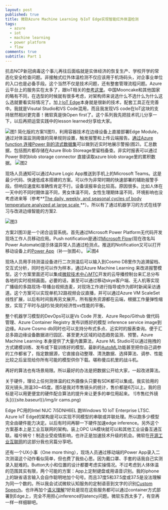 ```yaml
---
layout: post
published: true
title: 微软Azure Machine Learning 与IoT Edge实现智能红外体温检测
tags:
  - azure
  - iot
  - machine learning
  - power platform
  - flow
comments: true
subtitle: Part 1
---
```

抗击NCP新冠病毒这个事儿再往后面临就是实体经济的恢复生产、学校开学的常态化安全检查问题。非接触式红外体温检测不仅应该用于机场码头，对企事业单位的入口也是必备手段。这个当然不仅是技术问题，还有整套管理流程问题。Azure云平台上的服务实在太多了，跟IoT相关的[参考这里](https://azurecharts.com/stories/?s=7,52)。中国Mooncake和其他国家的略有不同，在选型的时候就有很多考虑，对架构师来说选什么不选什么为什么这么选就要看实际情况了。加上[IoT Edge](https://github.com/Azure/iotedge)本身就是很新的技术，配套工具正在完善中。我就是Visutal Studio和VS Code混用，而且我发现VS code在IoT这块的支持居然相对更完善！微软真是快Open first了。这个系列我先把技术坑儿分享一下，以后再把运营实践中的lesson learned分享给大家。

![图1]({{site.baseurl}}/img/figure1-quick-n-dirty.png)
简化版的方案1(图1)，利用容器技术在边缘设备上直接部署Edge Module，通过对体温监测阈值的简单规则设置，触发报警和上传云端报告。[通过Azure function 连接Power BI的流式数据集](https://docs.microsoft.com/en-us/samples/azure-samples/functions-js-iot-hub-processing/processing-data-from-iot-hub-with-azure-functions/)可以做到近实时地展示警报(图2)。汇总数据，包括图片都存储在Azure Blob Storeage里留档备查。非实时报表可以通过Power BI的blob storage connector 直接读取azure blob storage里的累积数据。
![图2]({{site.baseurl}}/img/PBI-rt.png)

现场人员通知可以通过Azure Logic App推送到手机上的Microsoft Teams。这是最少代码、快速低成本搭建的方案。可以作为非常时期的快速部署的辅助报警手段。但响应速度和准确性肯定不行。设备误报率会比较高。原因很多。比如人体在一天中的不同时期体温不同，男女体温不同，女性生理期体温不同，环境影响也没考虑进来等（参考**[The daily, weekly, and seasonal cycles of body temperature analyzed at large scale ](https://tandf.figshare.com/articles/The_daily_weekly_and_seasonal_cycles_of_body_temperature_analyzed_at_large_scale/9872681/1)**）。所以有了通过机器学习的方式在线学习与改进边缘智能的方案2.


![图3]({{site.baseurl}}/img/figure2-full-solution-architecture.png)

方案2(图3)是一个闭合运营系统。首先通过Microsoft Power Platform无代码开发现场工作人员移动应用。Push notification是通过[Microsoft Flow](https://flow.microsoft.com/zh-cn/)(现在改名叫Power Automate)提示体温异常人员通过检测点。推送的Notification又可以打开移动设备上的[Power App](https://powerapps.microsoft.com/zh-cn/build-powerapps/)（补一张图4）。
![图4]({{site.baseurl}}/img/powerPlatform.jpg)


现场人员用手持测温设备进行二次测温后可以输入到Cosmo DB里作为追溯留档、交互式分析，同时也可以作为样本，通过Azure Machine Learning 来改进报警模型。这个方案里面还可以集成[微软技术中心MTC](https://www.microsoft.com/en-us/mtc)开发的云导播控制台来汇总分布各地的实时视频画面。必要的话，甚至可以通过移动skye客户端、无人机等实现广播级的多路现场-导播台视频连麦，对现场工作进行指导或作为即时新闻采访通道。这个方案可以实现单机32路视频会议直播，并可以通过Azure VM ScaleSet线性扩展，以后有时间我再另文展开。所有服务资源都在云端，根据工作量弹性缩放，实现了平时与战时/处突的经济性vs性能的平衡。

整个机器学习模型的DevOps可以是Vs Code 开发、Azure Repo/Github 做代码管理、Azure Container Registry 发布训练好的模型 inference service image到边缘。Azure Cosmo db同时也可以支持分布式多点、近实时的报表查询。便于汇总多路边缘设备数据进行园区、甚至更大区域的动态趋势监测、预警。Azure Machine Learning 本身提供了大量内置算法，Azure ML Studio可以通过拖拽的方式建模训练、发布或下载训练好的模型。最新的[AutoML](https://docs.microsoft.com/en-us/azure/machine-learning/concept-automated-ml)功能甚至把你自己调参的工作都省了，指定数据源，它直接自动整理、清洗数据、选择算法、调参、性能比较之后呈现给你所有可能的模型供你下载。堪称傻瓜机里的战斗机。

再好的算法也有场景局限。所以最好的办法是把数据公开给大家，一起改进算法。

关于硬件，理论上任何测体温的红外摄像头只要有SDK都可以集成。我实验用的双光镜头,测温30~45度。图5是我对市售镜头的统计，售价都是6万以上。我的目标是可以用更便宜的硬件配合算法的提升来让更多的单位用起来。
![市售红外镜头]({{site.baseurl}}/img/ir cams.png)

Edge PC用的Intel NUC 7i5DNH6EL 跑Windows 10 IoT Enterprise LTSC. Azure IoT Edge的架构是可以实现不同模型的串联或并联处理。所以跑多少模型完全由硬件能力决定。以后有时间再聊一下硬件加速edge inference。另外这个方案基本上是工业互联网的架构。装上OPC UA模块就可以和其他工业设备互通互联。福兮祸兮！制造业受疫情影响，也许正是加速技术升级的机会。微软在[开源工业互联网](https://github.com/Azure/Industrial-IoT)的这部分我也另篇分享吧。

还有一个UX小事（One more thing），现场人员通过移动端的Power App录入二次测温这个动作看似简单，但也费了我些心思。因为戴口罩、手套的话我自己实测录入挺难的。Button大小和位置的设计都要考虑实操情况。不过考虑到人体体温的范围其实有限，两个可能的方案：App上定制键盘或用语音识别。我的iphone上的缺省语言输入会自作聪明地加个句号。而且37度5和37.5度或37.5是没法理解为同一个数的。所以我会试试微软认知服务的定制语音到文字的识别[Custom Speech](https://docs.microsoft.com/en-us/azure/cognitive-services/speech-service/how-to-custom-speech)。也许再加个[语义理解](https://www.luis.ai/)?好处是现在这些服务都可以通过container方式部署到Edge上，完全不用担心inference的latency问题。微软东西太多了，有空再一样一样细聊吧。
